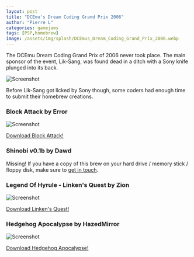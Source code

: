 ```yaml
---
layout: post
title: "DCEmu's Dream Coding Grand Prix 2006"
author: "Pierre L"
categories: gamejams
tags: [PSP,homebrew]
image: /assets/img/splash/DCEmus_Dream_Coding_Grand_Prix_2006.webp
---
```


The DCEmu Dream Coding Grand Prix of 2006 never took place. The main sponsor of the event, Lik-Sang, was found dead in a ditch with a Sony knife plunged into its back.

![Screenshot](https://github.com/PSP-Archive/PSP-Archive.github.io/raw/gh-pages/assets/img/random/kill-sang.webp)

Before Lik-Sang got licked by Sony though, some coders had enough time to submit their homebrew creations.

### Block Attack by Error

![Screenshot](https://github.com/PSP-Archive/PSP-Archive.github.io/raw/gh-pages/assets/img/snaps/LPM300335_00001.webp)

<a href="https://archive.org/details/block-attack.-7z_202103">Download Block Attack!</a>

### Shinobi v0.1b by Dawd

Missing! If you have a copy of this brew on your hard drive / memory stick / floppy disk, make sure to [get in touch](https://psp-archive.github.io/pages/about.html).

### Legend Of Hyrule - Linken's Quest by Zion

![Screenshot](https://github.com/PSP-Archive/PSP-Archive.github.io/raw/gh-pages/assets/img/snaps/LEGE01469_00001.webp)

<a href="https://archive.org/details/legend-of-hyrule.-7z">Download Linken's Quest!</a>

### Hedgehog Apocalypse by HazedMirror

![Screenshot](https://github.com/PSP-Archive/PSP-Archive.github.io/raw/gh-pages/assets/img/snaps/LPM300335_00001.webp)

<a href="https://archive.org/details/hedgehog-apocalypse">Download Hedgehog Apocalypse!</a>
